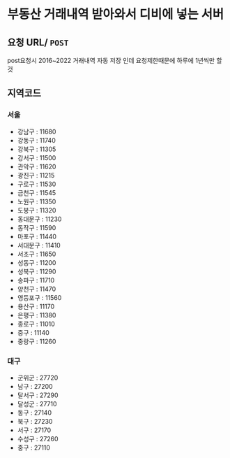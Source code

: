 # 부동산 거래내역 받아와서 디비에 넣는 서버

## 요청 URL/ `POST`

post요청시 2016~2022 거래내역 자동 저장
인데 요청제한때문에 하루에 1년씩만 할것

## 지역코드

### 서울

- 강남구 : 11680
- 강동구 : 11740
- 강북구 : 11305
- 강서구 : 11500
- 관악구 : 11620
- 광진구 : 11215
- 구로구 : 11530
- 금천구 : 11545
- 노원구 : 11350
- 도봉구 : 11320
- 동대문구 : 11230
- 동작구 : 11590
- 마포구 : 11440
- 서대문구 : 11410
- 서초구 : 11650
- 성동구 : 11200
- 성북구 : 11290
- 송파구 : 11710
- 양천구 : 11470
- 영등포구 : 11560
- 용산구 : 11170
- 은평구 : 11380
- 종로구 : 11010
- 중구 : 11140
- 중랑구 : 11260

### 대구

- 군위군 : 27720
- 남구 : 27200
- 달서구 : 27290
- 달성군 : 27710
- 동구 : 27140
- 북구 : 27230
- 서구 : 27170
- 수성구 : 27260
- 중구 : 27110
